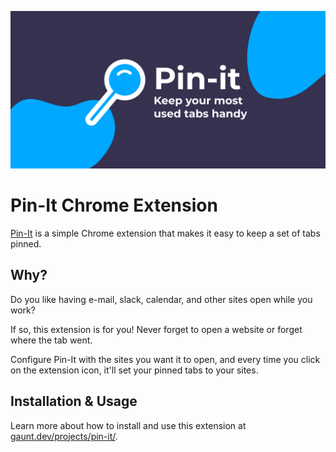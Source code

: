 ![Promo image for the Pin-It Chrome extension](default-social.png)

# Pin-It Chrome Extension

[Pin-It](https://chrome.google.com/webstore/detail/pin-it/iaebojjjijdaeinlldahkekclhdjgkme)
is a simple Chrome extension that makes it easy to keep a set of tabs pinned.

## Why?

Do you like having e-mail, slack, calendar, and other sites open while you work?

If so, this extension is for you! Never forget to open a website or forget
where the tab went.

Configure Pin-It with the sites you want it to open, and every time you click
on the extension icon, it'll set your pinned tabs to your sites.

## Installation & Usage

Learn more about how to install and use this extension at
[gaunt.dev/projects/pin-it/](https://www.gaunt.dev/projects/pin-it/).
